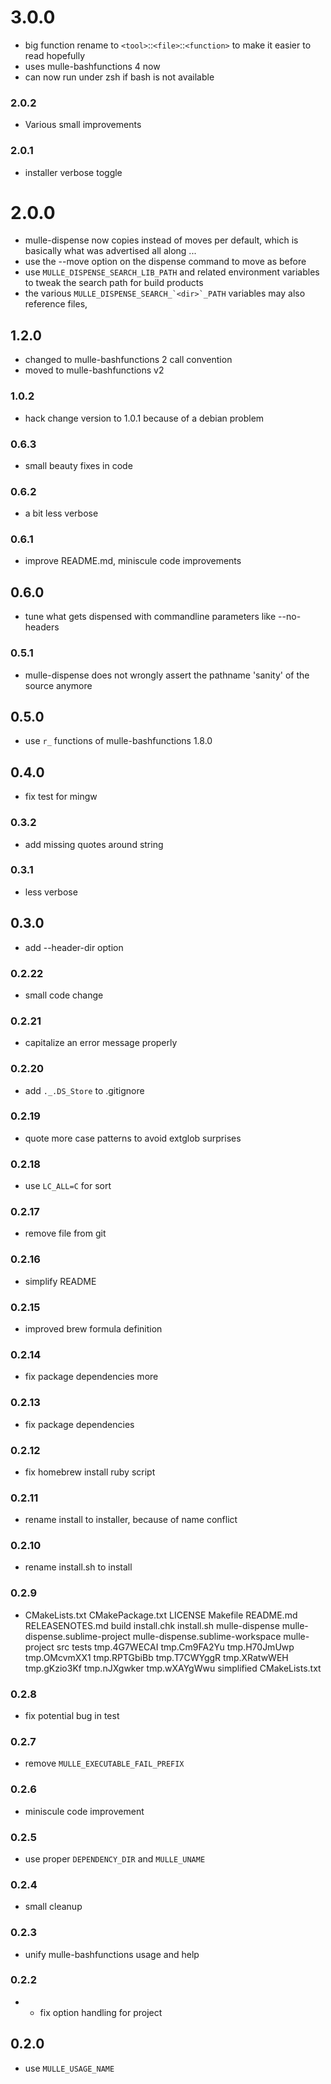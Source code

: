 # 3.0.0

* big function rename to `<tool>`::`<file>`::`<function>` to make it easier to read hopefully
* uses mulle-bashfunctions 4 now
* can now run under zsh if bash is not available


### 2.0.2

* Various small improvements

### 2.0.1

* installer verbose toggle

# 2.0.0

* mulle-dispense now copies instead of moves per default, which is basically what was advertised all along ...
* use the --move option on the dispense command to move as before
* use ``MULLE_DISPENSE_SEARCH_LIB_PATH`` and related environment variables to tweak the search path for build products
* the various ``MULLE_DISPENSE_SEARCH_`<dir>`_PATH`` variables may also reference files,


## 1.2.0

* changed to mulle-bashfunctions 2 call convention
* moved to mulle-bashfunctions v2


### 1.0.2

* hack change version to 1.0.1 because of a debian problem

### 0.6.3

* small beauty fixes in code

### 0.6.2

* a bit less verbose

### 0.6.1

* improve README.md, miniscule code improvements

## 0.6.0

* tune what gets dispensed with commandline parameters like --no-headers


### 0.5.1

* mulle-dispense does not wrongly assert the pathname 'sanity' of the source anymore

## 0.5.0

* use `r_` functions of mulle-bashfunctions 1.8.0


## 0.4.0

* fix test for mingw


### 0.3.2

* add missing quotes around string

### 0.3.1

* less verbose

## 0.3.0

* add --header-dir option


### 0.2.22

* small code change

### 0.2.21

* capitalize an error message properly

### 0.2.20

* add `._.DS_Store` to .gitignore

### 0.2.19

* quote more case patterns to avoid extglob surprises

### 0.2.18

* use `LC_ALL=C` for sort

### 0.2.17

* remove file from git

### 0.2.16

* simplify README

### 0.2.15

* improved brew formula definition

### 0.2.14

* fix package dependencies more

### 0.2.13

* fix package dependencies

### 0.2.12

* fix homebrew install ruby script

### 0.2.11

* rename install to installer, because of name conflict

### 0.2.10

* rename install.sh to install

### 0.2.9

* CMakeLists.txt CMakePackage.txt LICENSE Makefile README.md RELEASENOTES.md build install.chk install.sh mulle-dispense mulle-dispense.sublime-project mulle-dispense.sublime-workspace mulle-project src tests tmp.4G7WECAI tmp.Cm9FA2Yu tmp.H70JmUwp tmp.OMcvmXX1 tmp.RPTGbiBb tmp.T7CWYggR tmp.XRatwWEH tmp.gKzio3Kf tmp.nJXgwker tmp.wXAYgWwu simplified CMakeLists.txt

### 0.2.8

* fix potential bug in test

### 0.2.7

* remove `MULLE_EXECUTABLE_FAIL_PREFIX`

### 0.2.6

* miniscule code improvement

### 0.2.5

* use proper `DEPENDENCY_DIR` and `MULLE_UNAME`

### 0.2.4

* small cleanup

### 0.2.3

* unify mulle-bashfunctions usage and help

### 0.2.2

* * fix option handling for project

## 0.2.0

* use `MULLE_USAGE_NAME`
